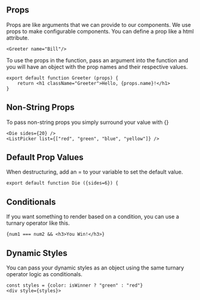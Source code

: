 ## Props
Props are like arguments that we can provide to our components. We use props to make configurable components.
You can define a prop like a html attribute.
```
<Greeter name="Bill"/>
```
To use the props in the function, pass an argument into the function and you will have an object with the prop names and their respective values.
```
export default function Greeter (props) {
    return <h1 className="Greeter">Hello, {props.name}!</h1>
}
```

## Non-String Props
To pass non-string props you simply surround your value with {}
```
<Die sides={20} />
<ListPicker list={["red", "green", "blue", "yellow"]} />
```

## Default Prop Values
When destructuring, add an = to your variable to set the default value.
```
export default function Die ({sides=6}) {
```

## Conditionals
If you want something to render based on a condition, you can use a turnary operator like this.
```
{num1 === num2 && <h3>You Win!</h3>}
```

## Dynamic Styles
You can pass your dynamic styles as an object using the same turnary operator logic as conditionals.
```
const styles = {color: isWinner ? "green" : "red"}
<div style={styles}>
```